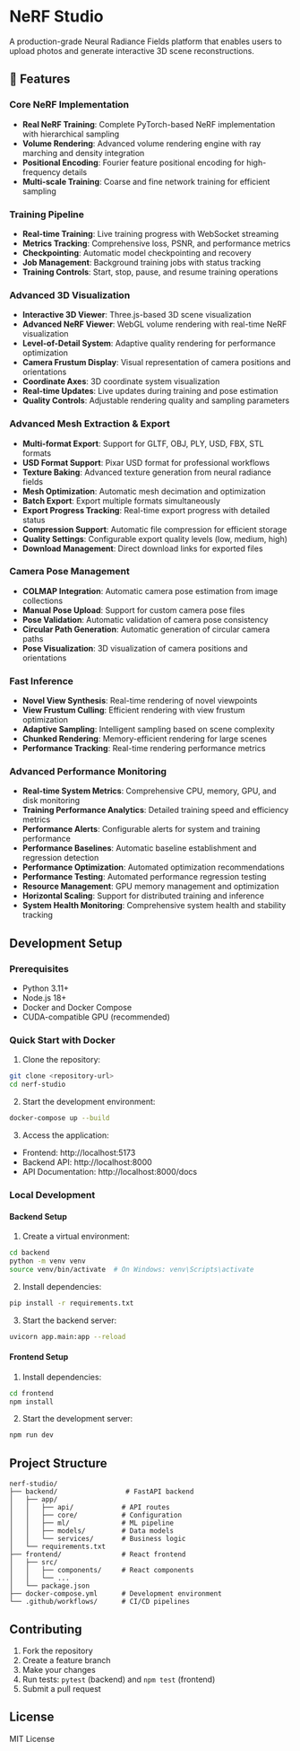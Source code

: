 # NeRF Studio

A production-grade Neural Radiance Fields platform that enables users to upload photos and generate interactive 3D scene reconstructions.

## 🚀 Features

### Core NeRF Implementation
- **Real NeRF Training**: Complete PyTorch-based NeRF implementation with hierarchical sampling
- **Volume Rendering**: Advanced volume rendering engine with ray marching and density integration
- **Positional Encoding**: Fourier feature positional encoding for high-frequency details
- **Multi-scale Training**: Coarse and fine network training for efficient sampling

### Training Pipeline
- **Real-time Training**: Live training progress with WebSocket streaming
- **Metrics Tracking**: Comprehensive loss, PSNR, and performance metrics
- **Checkpointing**: Automatic model checkpointing and recovery
- **Job Management**: Background training jobs with status tracking
- **Training Controls**: Start, stop, pause, and resume training operations

### Advanced 3D Visualization
- **Interactive 3D Viewer**: Three.js-based 3D scene visualization
- **Advanced NeRF Viewer**: WebGL volume rendering with real-time NeRF visualization
- **Level-of-Detail System**: Adaptive quality rendering for performance optimization
- **Camera Frustum Display**: Visual representation of camera positions and orientations
- **Coordinate Axes**: 3D coordinate system visualization
- **Real-time Updates**: Live updates during training and pose estimation
- **Quality Controls**: Adjustable rendering quality and sampling parameters

### Advanced Mesh Extraction & Export
- **Multi-format Export**: Support for GLTF, OBJ, PLY, USD, FBX, STL formats
- **USD Format Support**: Pixar USD format for professional workflows
- **Texture Baking**: Advanced texture generation from neural radiance fields
- **Mesh Optimization**: Automatic mesh decimation and optimization
- **Batch Export**: Export multiple formats simultaneously
- **Export Progress Tracking**: Real-time export progress with detailed status
- **Compression Support**: Automatic file compression for efficient storage
- **Quality Settings**: Configurable export quality levels (low, medium, high)
- **Download Management**: Direct download links for exported files

### Camera Pose Management
- **COLMAP Integration**: Automatic camera pose estimation from image collections
- **Manual Pose Upload**: Support for custom camera pose files
- **Pose Validation**: Automatic validation of camera pose consistency
- **Circular Path Generation**: Automatic generation of circular camera paths
- **Pose Visualization**: 3D visualization of camera positions and orientations

### Fast Inference
- **Novel View Synthesis**: Real-time rendering of novel viewpoints
- **View Frustum Culling**: Efficient rendering with view frustum optimization
- **Adaptive Sampling**: Intelligent sampling based on scene complexity
- **Chunked Rendering**: Memory-efficient rendering for large scenes
- **Performance Tracking**: Real-time rendering performance metrics

### Advanced Performance Monitoring
- **Real-time System Metrics**: Comprehensive CPU, memory, GPU, and disk monitoring
- **Training Performance Analytics**: Detailed training speed and efficiency metrics
- **Performance Alerts**: Configurable alerts for system and training performance
- **Performance Baselines**: Automatic baseline establishment and regression detection
- **Performance Optimization**: Automated optimization recommendations
- **Performance Testing**: Automated performance regression testing
- **Resource Management**: GPU memory management and optimization
- **Horizontal Scaling**: Support for distributed training and inference
- **System Health Monitoring**: Comprehensive system health and stability tracking

## Development Setup

### Prerequisites

- Python 3.11+
- Node.js 18+
- Docker and Docker Compose
- CUDA-compatible GPU (recommended)

### Quick Start with Docker

1. Clone the repository:
```bash
git clone <repository-url>
cd nerf-studio
```

2. Start the development environment:
```bash
docker-compose up --build
```

3. Access the application:
- Frontend: http://localhost:5173
- Backend API: http://localhost:8000
- API Documentation: http://localhost:8000/docs

### Local Development

#### Backend Setup

1. Create a virtual environment:
```bash
cd backend
python -m venv venv
source venv/bin/activate  # On Windows: venv\Scripts\activate
```

2. Install dependencies:
```bash
pip install -r requirements.txt
```

3. Start the backend server:
```bash
uvicorn app.main:app --reload
```

#### Frontend Setup

1. Install dependencies:
```bash
cd frontend
npm install
```

2. Start the development server:
```bash
npm run dev
```

## Project Structure

```
nerf-studio/
├── backend/                 # FastAPI backend
│   ├── app/
│   │   ├── api/            # API routes
│   │   ├── core/           # Configuration
│   │   ├── ml/             # ML pipeline
│   │   ├── models/         # Data models
│   │   └── services/       # Business logic
│   └── requirements.txt
├── frontend/               # React frontend
│   ├── src/
│   │   ├── components/     # React components
│   │   └── ...
│   └── package.json
├── docker-compose.yml      # Development environment
└── .github/workflows/      # CI/CD pipelines
```

## Contributing

1. Fork the repository
2. Create a feature branch
3. Make your changes
4. Run tests: `pytest` (backend) and `npm test` (frontend)
5. Submit a pull request

## License

MIT License